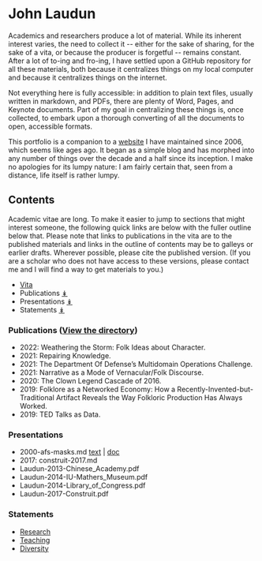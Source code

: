 # John Laudun

Academics and researchers produce a lot of material. While its inherent interest varies, the need to collect it -- either for the sake of sharing, for the sake of a vita, or because the producer is forgetful -- remains constant. After a lot of to-ing and fro-ing, I have settled upon a GitHub repository for all these materials, both because it centralizes things on my local computer and because it centralizes things on the internet. 

Not everything here is fully accessible: in addition to plain text files, usually written in markdown, and PDFs, there are plenty of Word, Pages, and Keynote documents. Part of my goal in centralizing these things is, once collected, to embark upon a thorough converting of all the documents to open, accessible formats. 

This portfolio is a companion to a [website](https://johnlaudun.net/) I have maintained since 2006, which seems like ages ago. It began as a simple blog and has morphed into any number of things over the decade and a half since its inception. I make no apologies for its lumpy nature: I am fairly certain that, seen from a distance, life itself is rather lumpy.

## Contents

Academic vitae are long. To make it easier to jump to sections that might interest someone, the following quick links are below with the fuller outline below that. Please note that links to publications in the vita are to the published materials and links in the outline of contents may be to galleys or earlier drafts. Wherever possible, please cite the published version. (If you are a scholar who does not have access to these versions, please contact me and I will find a way to get materials to you.)

* [Vita](vita.md)
* Publications [&#x21A1;](#publications)
* Presentations [&#x21A1;](#presentations)
* Statements [&#x21A1;](#statements)

### Publications ([View the directory](presentations/))

- 2022: Weathering the Storm: Folk Ideas about Character.
- 2021: Repairing Knowledge.
- 2021: The Department Of Defense’s Multidomain Operations Challenge.
- 2021: Narrative as a Mode of Vernacular/Folk Discourse.
- 2020: The Clown Legend Cascade of 2016.
- 2019: Folklore as a Networked Economy: How a Recently-Invented-but-Traditional Artifact Reveals the Way Folkloric Production Has Always Worked.
- 2019: TED Talks as Data.

### Presentations
- 2000-afs-masks.md [text]() | [doc](masks.doc)
- 2017: construit-2017.md
- Laudun-2013-Chinese_Academy.pdf
- Laudun-2014-IU-Mathers_Museum.pdf
- Laudun-2014-Library_of_Congress.pdf
- Laudun-2017-Construit.pdf

### Statements
- [Research](statements/research.md)
- [Teaching](statements/teaching.md)
- [Diversity](statements/diversity.md)